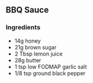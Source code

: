 ## BBQ Sauce

### Ingredients
* 14g honey
* 21g brown sugar
* 2 Tbsp lemon juice
* 28g butter
* 1 tsp low FODMAP garlic salt
* 1/8 tsp ground black pepper
